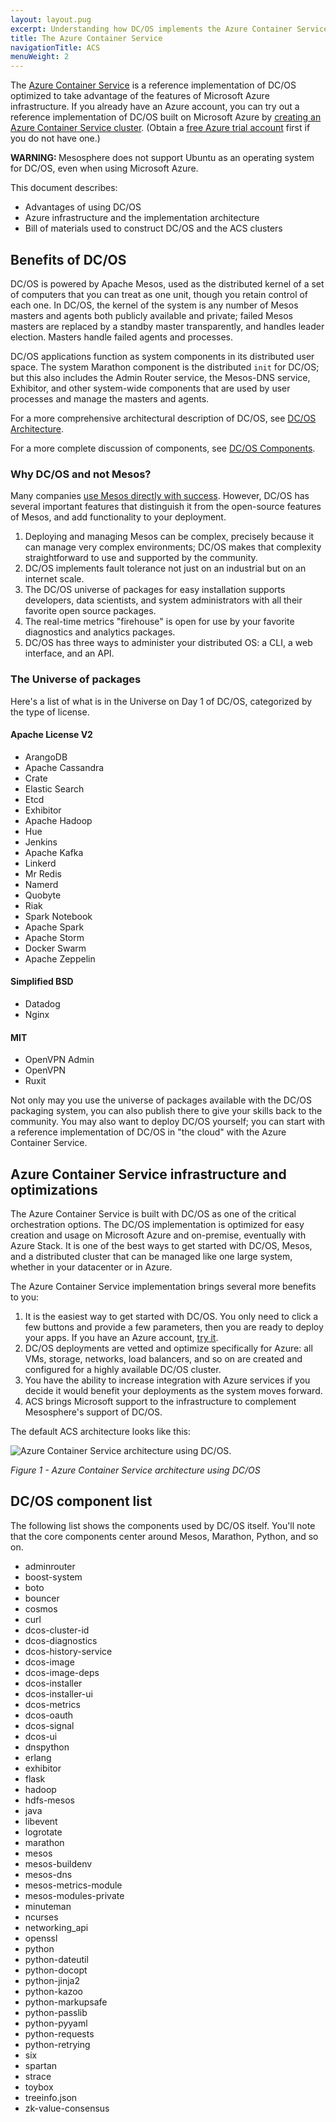 ```yaml
---
layout: layout.pug
excerpt: Understanding how DC/OS implements the Azure Container Service
title: The Azure Container Service
navigationTitle: ACS
menuWeight: 2
---
```


The [Azure Container Service](https://azure.microsoft.com/documentation/articles/container-service-deployment/) is a reference implementation of DC/OS optimized to take advantage of the features of Microsoft Azure infrastructure. If you already have an Azure account, you can try out a reference implementation of DC/OS built on Microsoft Azure by [creating an Azure Container Service cluster](https://aka.ms/acscreate). (Obtain a [free Azure trial account](https://azure.microsoft.com/pricing/free-trial/) first if you do not have one.)

<p class="message--warning"><strong>WARNING: </strong>Mesosphere does not support Ubuntu as an operating system for DC/OS, even when using Microsoft Azure.</p>

This document describes:

- Advantages of using DC/OS
- Azure infrastructure and the implementation architecture
- Bill of materials used to construct DC/OS and the ACS clusters

## Benefits of DC/OS

DC/OS is powered by Apache Mesos, used as the distributed kernel of a set of computers that you can treat as one unit, though you retain control of each one. In DC/OS, the kernel of the system is any number of Mesos masters and agents both publicly available and private; failed Mesos masters are replaced by a standby master transparently, and handles leader election. Masters handle failed agents and processes.

DC/OS applications function as system components in its distributed user space. The system Marathon component is the distributed `init` for DC/OS; but this also includes the Admin Router service, the Mesos-DNS service, Exhibitor, and other system-wide components that are used by user processes and manage the masters and agents.

For a more comprehensive architectural description of DC/OS, see [DC/OS Architecture](/dcos/1.12/overview/architecture/).

For a more complete discussion of components, see [DC/OS Components](/dcos/1.12/overview/architecture/components/).

### Why DC/OS and not Mesos?

Many companies [use Mesos directly with success](https://mesos.apache.org/documentation/latest/powered-by-mesos/). However, DC/OS has several important features that distinguish it from the open-source features of Mesos, and add functionality to your deployment.

1. Deploying and managing Mesos can be complex, precisely because it can manage very complex environments; DC/OS makes that complexity straightforward to use and supported by the community.
2. DC/OS implements fault tolerance not just on an industrial but on an internet scale.
3. The DC/OS universe of packages for easy installation supports developers, data scientists, and system administrators with all their favorite open source packages.
4. The real-time metrics "firehouse" is open for use by your favorite diagnostics and analytics packages.
5. DC/OS has three ways to administer your distributed OS: a CLI, a web interface, and an API.

### The Universe of packages

Here's a list of what is in the Universe on Day 1 of DC/OS, categorized by the type of license.

#### Apache License V2

- ArangoDB
- Apache Cassandra
- Crate
- Elastic Search
- Etcd
- Exhibitor
- Apache Hadoop
- Hue
- Jenkins
- Apache Kafka
- Linkerd
- Mr Redis
- Namerd
- Quobyte
- Riak
- Spark Notebook
- Apache Spark
- Apache Storm
- Docker Swarm
- Apache Zeppelin

#### Simplified BSD

- Datadog
- Nginx

#### MIT

- OpenVPN Admin
- OpenVPN
- Ruxit

Not only may you use the universe of packages available with the DC/OS packaging system, you can also publish there to give your skills back to the community. You may also want to deploy DC/OS yourself; you can start with a reference implementation of DC/OS in "the cloud" with the Azure Container Service.

## Azure Container Service infrastructure and optimizations

The Azure Container Service is built with DC/OS as one of the critical orchestration options. The DC/OS implementation is optimized for easy creation and usage on Microsoft Azure and on-premise, eventually with Azure Stack. It is one of the best ways to get started with DC/OS, Mesos, and a distributed cluster that can be managed like one large system, whether in your datacenter or in Azure.

The Azure Container Service implementation brings several more benefits to you:

1. It is the easiest way to get started with DC/OS. You only need to click a few buttons and provide a few parameters, then you are ready to deploy your apps. If you have an Azure account, [try it](https://aka.ms/acscreate).
2. DC/OS deployments are vetted and optimize specifically for Azure: all VMs, storage, networks, load balancers, and so on are created and configured for a highly available DC/OS cluster.
3. You have the ability to increase integration with Azure services if you decide it would benefit your deployments as the system moves forward.
4. ACS brings Microsoft support to the infrastructure to complement Mesosphere's support of DC/OS.

The default ACS architecture looks like this:

![Azure Container Service architecture using DC/OS.](/dcos/1.12/img/dcos-acs.png)

*Figure 1 - Azure Container Service architecture using DC/OS*

## DC/OS component list

The following list shows the components used by DC/OS itself. You'll note that the core components center around Mesos, Marathon, Python, and so on.


- adminrouter
- boost-system
- boto
- bouncer
- cosmos
- curl
- dcos-cluster-id
- dcos-diagnostics
- dcos-history-service
- dcos-image
- dcos-image-deps
- dcos-installer
- dcos-installer-ui
- dcos-metrics
- dcos-oauth
- dcos-signal
- dcos-ui
- dnspython
- erlang
- exhibitor
- flask
- hadoop
- hdfs-mesos
- java
- libevent
- logrotate
- marathon
- mesos
- mesos-buildenv
- mesos-dns
- mesos-metrics-module
- mesos-modules-private
- minuteman
- ncurses
- networking_api
- openssl
- python
- python-dateutil
- python-docopt
- python-jinja2
- python-kazoo
- python-markupsafe
- python-passlib
- python-pyyaml
- python-requests
- python-retrying
- six
- spartan
- strace
- toybox
- treeinfo.json
- zk-value-consensus
